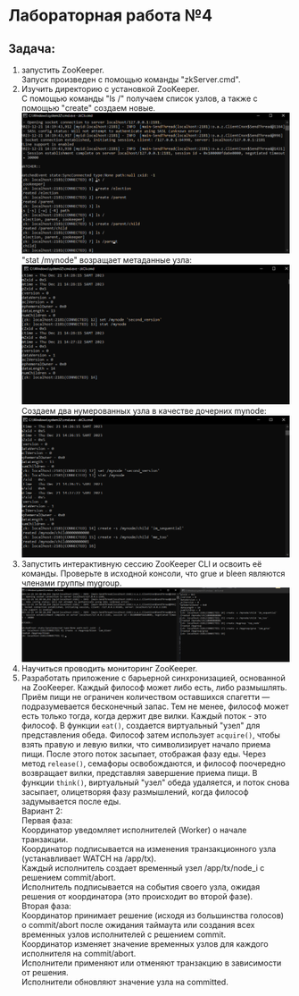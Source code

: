 # Лабораторная работа №4 
## Задача: 
1. запустить ZooKeeper.  
Запуск произведен с помощью команды "zkServer.cmd".
2. Изучить директорию с установкой ZooKeeper.  
С помощью команды "ls /" получаем список узлов,  а также с помощью "create" создаем новые.
![График](https://github.com/BandooSs/Big_data_2023/blob/main/LR_4/images/1.png)
"stat /mynode" возращает метаданные узла:
![График](https://github.com/BandooSs/Big_data_2023/blob/main/LR_4/images/3.png)
Создаем два нумерованных узла в качестве дочерних mynode:
![График](https://github.com/BandooSs/Big_data_2023/blob/main/LR_4/images/4.png)  
5. Запустить интерактивную сессию ZooKeeper CLI и освоить её команды.
Проверьте в исходной консоли, что grue и bleen являются членами группы mygroup.
![График](https://github.com/BandooSs/Big_data_2023/blob/main/LR_4/images/5.png)  
7. Научиться проводить мониторинг ZooKeeper.
8. Разработать приложение с барьерной синхронизацией, основанной на ZooKeeper.
Каждый философ может либо есть, либо размышлять. Приём пищи не ограничен количеством оставшихся спагетти — подразумевается бесконечный запас. Тем не менее, философ может есть только тогда, когда держит две вилки. Каждый поток - это философ. В функции `eat()`, создается виртуальный "узел" для представления обеда. Философ затем использует `acquire()`, чтобы взять правую и левую вилки, что символизирует начало приема пищи. После этого поток засыпает, отображая фазу еды. Через метод `release()`, семафоры освобождаются, и философ поочередно возвращает вилки, представляя завершение приема пищи. В функции `think()`, виртуальный "узел" обеда удаляется, и поток снова засыпает, олицетворяя фазу размышлений, когда философ задумывается после еды.  
Вариант 2:  
Первая фаза:  
Координатор уведомляет исполнителей (Worker) о начале транзакции.  
Координатор подписывается на изменения транзакционного узла (устанавливает WATCH на /app/tx).  
Каждый исполнитель создает временный узел /app/tx/node_i с решением commit/abort.  
Исполнитель подписывается на события своего узла, ожидая решения от координатора (это происходит во второй фазе).  
Вторая фаза:  
Координатор принимает решение (исходя из большинства голосов) о commit/abort после ожидания таймаута или создания всех временных узлов исполнителей с решением commit.  
Координатор изменяет значение временных узлов для каждого исполнителя на commit/abort.  
Исполнители применяют или отменяют транзакцию в зависимости от решения.  
Исполнители обновляют значение узла на committed.
